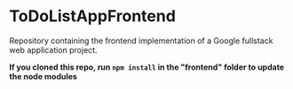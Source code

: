 # ToDoListAppFrontend
Repository containing the frontend implementation of a Google fullstack web application project.

**If you cloned this repo, run `npm install` in the "frontend" folder to update the node modules**